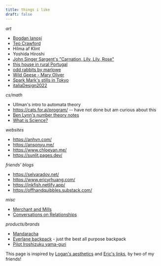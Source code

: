 ```yaml
---
title: things i like
draft: false
---
```

 _art_
- [Bogdan Ianoși](https://www.instagram.com/lightistic?utm_source=ig_web_button_share_sheet&igsh=ZDNlZDc0MzIxNw==)
- [Teo Crawford](https://www.teocrawford.com/)
- Hilma af Klint
- Yoshida Hiroshi
- [John Singer Sargent's "Carnation, Lily, Lily, Rose"](https://www.tate.org.uk/art/artworks/sargent-carnation-lily-lily-rose-n01615)
- [this house in rural Portugal](https://www.houseandgarden.co.uk/gallery/rustic-retreat-unspoilt-portugal-caroline-irving)
- [odd rabbits by marlowe](https://oddrabbits.art/)
- [Wild Geese - Mary Oliver](http://www.phys.unm.edu/~tw/fas/yits/archive/oliver_wildgeese.html)
- [Spark Mark's stills in Tokyo](https://www.spark-mark.com/laboratory/stills-in-tokyo)
- [italiaDesign2022](https://2022.sfuitaliadesign.com/)

_cs/math_
- Ullman's intro to automata theory
- https://cats.for.ai/program/ -- have not done but am curious about this
- [Ben Lynn's number theory notes](https://crypto.stanford.edu/pbc/notes/numbertheory/)
- [What is Science?](http://www.feynman.com/science/what-is-science/)

*websites*
- https://anhvn.com/
- https://ansonyu.me/
- https://www.chloeyan.me/
- https://sunlit.pages.dev/

*friends' blogs*
- https://selvaradov.net/
- https://www.ericyrhuang.com/
- https://inkfish.netlify.app/
- https://offhandquibbles.substack.com/

*misc*
- [Merchant and Mills](https://merchantandmills.com/uk/)
- [Conversations on Relationships](https://jzhao.xyz/posts/conversations-on-relationships)

*products/brands*
- [Mandaracha](https://www.mandaracha.com/)
- [Everlane backpack](https://www.everlane.com/products/mens-renew-backpack-no-label-kalamata) - just the best all purpose backpack
- [Pilot Iroshizuku yama-guri](https://cultpens.com/products/pilot-iroshizuku-ink?variant=43185080860915)

This page is inspired by [Logan's aesthetics](https://logangraves.com/aesthetics) and [Eric's links](https://www.ericyrhuang.com/links/), by two of my friends!
